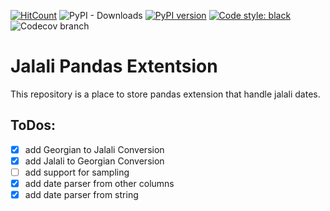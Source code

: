 [![HitCount](http://hits.dwyl.com/ghodsizadeh/jalali-pandas.svg)](http://hits.dwyl.com/ghodsizadeh/jalali-pandas)
![PyPI - Downloads](https://img.shields.io/pypi/dw/tehran_stocks.svg?color=blue)
[![PyPI version](https://badge.fury.io/py/jalali-pandas.svg)](https://badge.fury.io/py/jalali-pandas)
[![Code style: black](https://img.shields.io/badge/code%20style-black-000000.svg)](https://github.com/python/black)
![Codecov branch](https://img.shields.io/codecov/c/github/ghodsizadeh/jalali-pandas/check_coverage?token=48e4c641-1d3e-4763-b771-d0fa55c144c3)

# Jalali Pandas Extentsion

This repository is a place to store pandas extension that handle jalali dates.

## ToDos:

- [x] add Georgian to Jalali Conversion
- [x] add Jalali to Georgian Conversion
- [ ] add support for sampling
- [x] add date parser from other columns
- [x] add date parser from string

<!-- Pytest Coverage Comment:Begin -->
<!-- Pytest Coverage Comment:End -->
